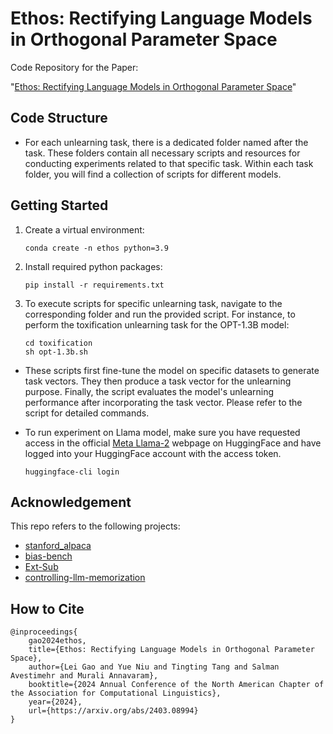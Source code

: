 # Ethos: Rectifying Language Models in Orthogonal Parameter Space
Code Repository for the Paper:

"[Ethos: Rectifying Language Models in Orthogonal Parameter Space](https://arxiv.org/abs/2403.08994)"

## Code Structure
* For each unlearning task, there is a dedicated folder named after the task. These folders contain all necessary scripts and resources for conducting experiments related to that specific task. Within each task folder, you will find a collection of scripts for different models. 

## Getting Started

1. Create a virtual environment: 
    ```
    conda create -n ethos python=3.9
    ```

2. Install required python packages:
    ```
    pip install -r requirements.txt
    ```

3. To execute scripts for specific unlearning task, navigate to the corresponding folder and run the provided script. For instance, to perform the toxification unlearning task for the OPT-1.3B model: 
    ```
    cd toxification
    sh opt-1.3b.sh
    ```
* These scripts first fine-tune the model on specific datasets to generate task vectors. They then produce a task vector for the unlearning purpose. Finally, the script evaluates the model's unlearning performance after incorporating the task vector. Please refer to the script for detailed commands.
* To run experiment on Llama model, make sure you have requested access in the official [Meta Llama-2](https://huggingface.co/meta-llama/Llama-2-7b-hf) webpage on HuggingFace and have logged into your HuggingFace account with the access token. 

    `huggingface-cli login`

## Acknowledgement
This repo refers to the following projects:
* [stanford_alpaca](https://github.com/tatsu-lab/stanford_alpaca)
* [bias-bench](https://github.com/McGill-NLP/bias-bench)
* [Ext-Sub](https://github.com/YanshekWoo/Ext-Sub)
* [controlling-llm-memorization](https://github.com/amazon-science/controlling-llm-memorization)

## How to Cite
```
@inproceedings{
    gao2024ethos,
    title={Ethos: Rectifying Language Models in Orthogonal Parameter Space},
    author={Lei Gao and Yue Niu and Tingting Tang and Salman Avestimehr and Murali Annavaram},
    booktitle={2024 Annual Conference of the North American Chapter of the Association for Computational Linguistics},
    year={2024},
    url={https://arxiv.org/abs/2403.08994}
}
```